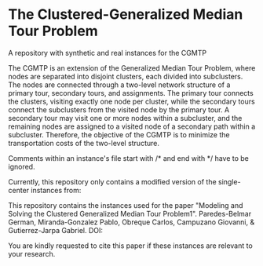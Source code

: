 #  The Clustered-Generalized Median Tour Problem

A repository with synthetic and real instances for the CGMTP

The CGMTP is an extension of the Generalized Median Tour Problem, where nodes are separated into disjoint clusters, each divided into subclusters. The nodes are connected through a two-level network structure of a primary tour, secondary tours, and assignments. The primary tour connects the clusters, visiting exactly one node per cluster, while the secondary tours connect the subclusters from the visited node by the primary tour. A secondary tour may visit one or more nodes within a subcluster, and the remaining nodes are assigned to a visited node of a secondary path within a subcluster. Therefore, the objective of the  CGMTP is to minimize the transportation costs of the two-level structure.

Comments within an instance's file start with /* and end with */ have to be ignored.

Currently, this repository only contains a modified version of the single-center instances from:

This repository contains the instances used for the paper "Modeling and Solving the Clustered Generalized Median Tour Problem1". Paredes-Belmar German, Miranda-Gonzalez Pablo, Obreque Carlos, Campuzano Giovanni, & Gutierrez-Jarpa Gabriel. DOI: 

You are kindly requested to cite this paper if these instances are relevant to your research.
